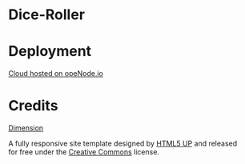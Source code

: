 # Dice-Roller

# Deployment
<a href="https://www.openode.io/">Cloud hosted on opeNode.io</a>

# Credits
<p><a href="https://html5up.net/dimension"> Dimension</a></p>
<p>A fully responsive site template designed by <a href="https://html5up.net">HTML5 UP</a> and released<br />
  for free under the <a href="https://html5up.net/license">Creative Commons</a> license.</p>
  
